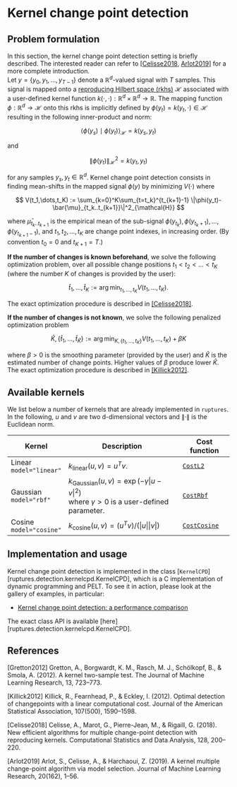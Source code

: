 # Kernel change point detection

## Problem formulation

In this section, the kernel change point detection setting is briefly described.
The interested reader can refer to [[Celisse2018](#Celisse2018), [Arlot2019](#Arlot2019)] for a more complete introduction.<br>
Let $y = \{y_0,y_1,\dots,y_{T-1}\}$ denote a $\mathbb{R}^d$-valued signal with $T$ samples.
This signal is mapped onto a [reproducing Hilbert space (rkhs)](https://en.wikipedia.org/wiki/Reproducing_kernel_Hilbert_space) $\mathcal{H}$ associated with a user-defined kernel function $k(\cdot, \cdot):\mathbb{R}^d\times\mathbb{R}^d\rightarrow\mathbb{R}$.
The mapping function $\phi:\mathbb{R}^d\rightarrow\mathcal{H}$ onto this rkhs is implicitly defined by $\phi(y_t) = k(y_t, \cdot)\in\mathcal{H}$ resulting in the following inner-product and norm:

$$
\langle\phi(y_s)\mid\phi(y_t)\rangle_{\mathcal{H}} = k(y_s,y_t)
$$

and

$$
\|\phi(y_t)\|_{\mathcal{H}}^2 = k(y_t,y_t)
$$

for any samples $y_s,y_t\in\mathbb{R}^d$.
Kernel change point detection consists in finding mean-shifts in the mapped signal $\phi(y)$ by minimizing $V(\cdot)$ where

$$
V(t_1,\dots,t_K) := \sum_{k=0}^K\sum_{t=t_k}^{t_{k+1}-1} \|\phi(y_t)-\bar{\mu}_{t_k..t_{k+1}}\|^2_{\mathcal{H}}
$$

where $\bar{\mu}_{t_k..t_{k+1}}$ is the empirical mean of the sub-signal $\phi(y_{t_k}), \phi(y_{t_k+1}),\dots,\phi(y_{t_{k+1}-1})$, and $t_1,t_2,\dots,t_K$ are change point indexes, in increasing order.
(By convention $t_0=0$ and $t_{K+1}=T$.)

**If the number of changes is known beforehand**, we solve the following optimization problem, over all possible change positions $t_1<t_2<\dots<t_K$ (where the number $K$ of changes is provided by the user):

$$
\hat{t}_1,\dots,\hat{t}_K := \arg\min_{t_1,\dots,t_K} V(t_1,\dots,t_K).
$$

The exact optimization procedure is described in [[Celisse2018]](#Celisse2018).

**If the number of changes is not known**, we solve the following penalized optimization problem

$$
\hat{K}, \{\hat{t}_1,\dots,\hat{t}_{\hat{K}}\} := \arg\min_{K, \{t_1,\dots, t_K\}} V(t_1,\dots, t_K) + \beta K
$$

where $\beta>0$ is the smoothing parameter (provided by the user) and $\hat{K}$ is the estimated number of change points.
Higher values of $\beta$ produce lower $\hat{K}$.
The exact optimization procedure is described in [[Killick2012]](#Killick2012).

## Available kernels
We list below a number of kernels that are already implemented in `ruptures`.
In the following, $u$ and $v$ are two d-dimensional vectors and $\|\cdot\|$ is the Euclidean norm.

| Kernel                     | Description                                                                                         | Cost function                                        |
| -------------------------- | --------------------------------------------------------------------------------------------------- | ---------------------------------------------------- |
| Linear<br>`model="linear"` | $k_{\text{linear}}(u, v) = u^T v$.                                                                  | [`CostL2`](../../user-guide/costs/costl2.md)         |
| Gaussian<br>`model="rbf"`  | $k_{\text{Gaussian}}(u,v)=\exp(-\gamma \|u-v\|^2)$<br>where $\gamma>0$ is a user-defined parameter. | [`CostRbf`](../../user-guide/costs/costrbf.md)       |
| Cosine<br>`model="cosine"` | $k_{\text{cosine}}(u, v) = (u^T v)/(\|u\|\|v\|)$                                                    | [`CostCosine`](../../user-guide/costs/costcosine.md) |


## Implementation and usage

Kernel change point detection is implemented in the class [`KernelCPD`][ruptures.detection.kernelcpd.KernelCPD], which is a C implementation of dynamic programming and PELT.
To see it in action, please look at the gallery of examples, in particular:

- [Kernel change point detection: a performance comparison](../../notebooks/kernel-cpd-performance-comparison.md)

The exact class API is available [here][ruptures.detection.kernelcpd.KernelCPD].

## References

<a id="Gretton2012">[Gretton2012]</a>
Gretton, A., Borgwardt, K. M., Rasch, M. J., Schölkopf, B., & Smola, A. (2012). A kernel two-sample test. The Journal of Machine Learning Research, 13, 723–773.

<a id="Killick2012">[Killick2012]</a>
Killick, R., Fearnhead, P., & Eckley, I. (2012). Optimal detection of changepoints with a linear computational cost. Journal of the American Statistical Association, 107(500), 1590–1598.

<a id="Celisse2018">[Celisse2018]</a>
Celisse, A., Marot, G., Pierre-Jean, M., & Rigaill, G. (2018). New efficient algorithms for multiple change-point detection with reproducing kernels. Computational Statistics and Data Analysis, 128, 200–220.

<a id="Arlot2019">[Arlot2019]</a>
Arlot, S., Celisse, A., & Harchaoui, Z. (2019). A kernel multiple change-point algorithm via model selection. Journal of Machine Learning Research, 20(162), 1–56.
